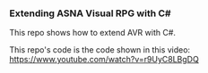 ### Extending ASNA Visual RPG with C#

This repo shows how to extend AVR with C#. 

This repo's code is the code shown in this video:
https://www.youtube.com/watch?v=r9UyC8LBgDQ